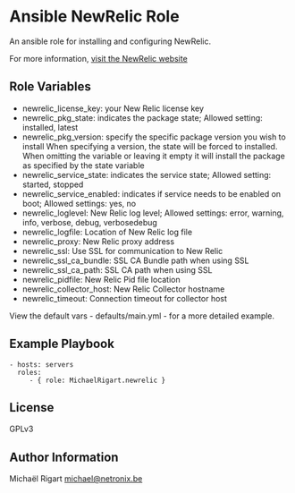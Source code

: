 Ansible NewRelic Role
=====================

An ansible role for installing and configuring NewRelic.
 
For more information, [visit the NewRelic website](http://newrelic.com/)

Role Variables
--------------

- newrelic_license_key: your New Relic license key
- newrelic_pkg_state: indicates the package state; Allowed setting: installed, latest
- newrelic_pkg_version: specify the specific package version you wish to install
When specifying a version, the state will be forced to installed. When omitting the variable or leaving it empty
it will install the package as specified by the state variable 
- newrelic_service_state: indicates the service state; Allowed setting: started, stopped 
- newrelic_service_enabled: indicates if service needs to be enabled on boot; Allowed settings: yes, no
- newrelic_loglevel: New Relic log level; Allowed settings: error, warning, info, verbose, debug, verbosedebug
- newrelic_logfile: Location of New Relic log file
- newrelic_proxy: New Relic proxy address
- newrelic_ssl: Use SSL for communication to New Relic
- newrelic_ssl_ca_bundle: SSL CA Bundle path when using SSL
- newrelic_ssl_ca_path: SSL CA path when using SSL
- newrelic_pidfile: New Relic Pid file location
- newrelic_collector_host: New Relic Collector hostname
- newrelic_timeout: Connection timeout for collector host

View the default vars - defaults/main.yml - for a more detailed example.

Example Playbook
----------------

    - hosts: servers
      roles:
         - { role: MichaelRigart.newrelic }

License
-------

GPLv3

Author Information
------------------

Michaël Rigart <michael@netronix.be>